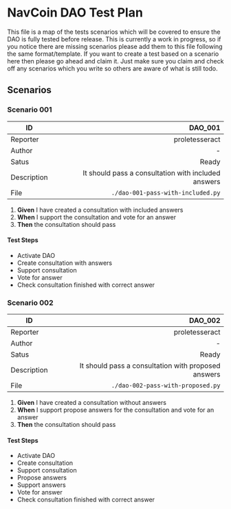 # NavCoin DAO Test Plan

This file is a map of the tests scenarios which will be covered to ensure the DAO is fully tested before release. This is currently a work in progress, so if you notice there are missing scenarios please add them to this file following the same format/template. If you want to create a test based on a scenario here then please go ahead and claim it. Just make sure you claim and check off any scenarios which you write so others are aware of what is still todo.

## Scenarios

### Scenario 001

| ID          |  DAO_001 |
| ----------- | -----: |
| Reporter    | proletesseract |
| Author      | - |
| Satus       | Ready |
| Description | It should pass a consultation with included answers |
| File        | `./dao-001-pass-with-included.py`

1. **Given** I have created a consultation with included answers
2. **When** I support the consultation and vote for an answer
3. **Then** the consultation should pass

#### Test Steps
- Activate DAO
- Create consultation with answers
- Support consultation
- Vote for answer
- Check consultation finished with correct answer

### Scenario 002

| ID          |  DAO_002 |
| ----------- | -----: |
| Reporter    | proletesseract |
| Author      | - |
| Satus       | Ready |
| Description | It should pass a consultation with proposed answers |
| File        | `./dao-002-pass-with-proposed.py`

1. **Given** I have created a consultation without answers
2. **When** I support propose answers for the consultation and vote for an answer
3. **Then** the consultation should pass

#### Test Steps
- Activate DAO
- Create consultation
- Support consultation
- Propose answers
- Support answers
- Vote for answer
- Check consultation finished with correct answer